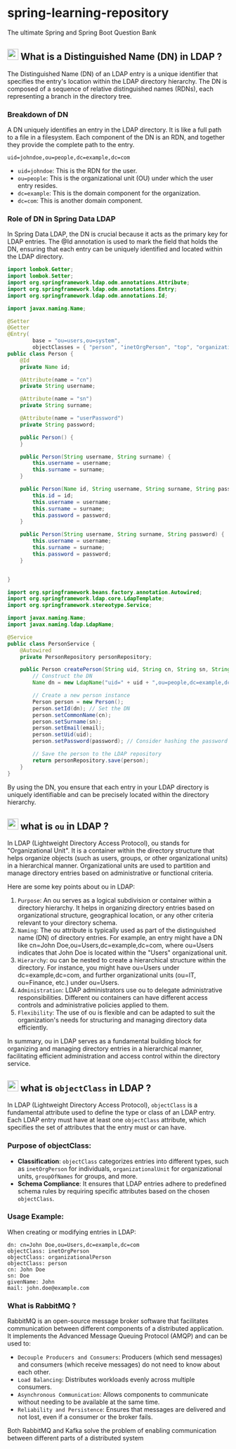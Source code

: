 # spring-learning-repository
The ultimate Spring and Spring Boot Question Bank
## <img src="https://user-images.githubusercontent.com/74038190/212257467-871d32b7-e401-42e8-a166-fcfd7baa4c6b.gif" width ="25" style="margin-bottom: -5px;"> What is a Distinguished Name (DN) in LDAP ?

The Distinguished Name (DN) of an LDAP entry is a unique identifier that specifies the entry's location within the LDAP directory hierarchy. The DN is composed of a sequence of relative distinguished names (RDNs), each representing a branch in the directory tree.

### Breakdown of DN

A DN uniquely identifies an entry in the LDAP directory. It is like a full path to a file in a filesystem. Each component of the DN is an RDN, and together they provide the complete path to the entry.

`uid=johndoe,ou=people,dc=example,dc=com`

- `uid=johndoe`: This is the RDN for the user.
- `ou=people`: This is the organizational unit (OU) under which the user entry resides.
- `dc=example`: This is the domain component for the organization.
- `dc=com`: This is another domain component.

### Role of DN in Spring Data LDAP

In Spring Data LDAP, the DN is crucial because it acts as the primary key for LDAP entries. The @Id annotation is used to mark the field that holds the DN, ensuring that each entry can be uniquely identified and located within the LDAP directory.


```java
import lombok.Getter;
import lombok.Setter;
import org.springframework.ldap.odm.annotations.Attribute;
import org.springframework.ldap.odm.annotations.Entry;
import org.springframework.ldap.odm.annotations.Id;

import javax.naming.Name;

@Setter
@Getter
@Entry(
		base = "ou=users,ou=system",
		objectClasses = { "person", "inetOrgPerson", "top", "organizationalPerson" })
public class Person {
	@Id
	private Name id;

	@Attribute(name = "cn")
	private String username;

	@Attribute(name = "sn")
	private String surname;

	@Attribute(name = "userPassword")
	private String password;

	public Person() {
	}

	public Person(String username, String surname) {
		this.username = username;
		this.surname = surname;
	}

	public Person(Name id, String username, String surname, String password) {
		this.id = id;
		this.username = username;
		this.surname = surname;
		this.password = password;
	}

	public Person(String username, String surname, String password) {
		this.username = username;
		this.surname = surname;
		this.password = password;
	}


}
```

```java
import org.springframework.beans.factory.annotation.Autowired;
import org.springframework.ldap.core.LdapTemplate;
import org.springframework.stereotype.Service;

import javax.naming.Name;
import javax.naming.ldap.LdapName;

@Service
public class PersonService {
    @Autowired
    private PersonRepository personRepository;

    public Person createPerson(String uid, String cn, String sn, String email, String password) {
        // Construct the DN
        Name dn = new LdapName("uid=" + uid + ",ou=people,dc=example,dc=com");

        // Create a new person instance
        Person person = new Person();
        person.setId(dn); // Set the DN
        person.setCommonName(cn);
        person.setSurname(sn);
        person.setEmail(email);
        person.setUid(uid);
        person.setPassword(password); // Consider hashing the password

        // Save the person to the LDAP repository
        return personRepository.save(person);
    }
}
```

By using the DN, you ensure that each entry in your LDAP directory is uniquely identifiable and can be precisely located within the directory hierarchy.

## <img src="https://user-images.githubusercontent.com/74038190/212257467-871d32b7-e401-42e8-a166-fcfd7baa4c6b.gif" width ="25" style="margin-bottom: -5px;"> what is `ou` in LDAP ?

In LDAP (Lightweight Directory Access Protocol), ou stands for "Organizational Unit". It is a container within the directory structure that helps organize objects (such as users, groups, or other organizational units) in a hierarchical manner. Organizational units are used to partition and manage directory entries based on administrative or functional criteria.

Here are some key points about ou in LDAP:

1. `Purpose`: An ou serves as a logical subdivision or container within a directory hierarchy. It helps in organizing directory entries based on organizational structure, geographical location, or any other criteria relevant to your directory schema.
2. `Naming`: The ou attribute is typically used as part of the distinguished name (DN) of directory entries. For example, an entry might have a DN like cn=John Doe,ou=Users,dc=example,dc=com, where ou=Users indicates that John Doe is located within the "Users" organizational unit.
3. `Hierarchy`: ou can be nested to create a hierarchical structure within the directory. For instance, you might have ou=Users under dc=example,dc=com, and further organizational units (ou=IT, ou=Finance, etc.) under ou=Users.
4. `Administration`: LDAP administrators use ou to delegate administrative responsibilities. Different ou containers can have different access controls and administrative policies applied to them.
5. `Flexibility`: The use of ou is flexible and can be adapted to suit the organization's needs for structuring and managing directory data efficiently.


In summary, ou in LDAP serves as a fundamental building block for organizing and managing directory entries in a hierarchical manner, facilitating efficient administration and access control within the directory service.


## <img src="https://user-images.githubusercontent.com/74038190/212257467-871d32b7-e401-42e8-a166-fcfd7baa4c6b.gif" width ="25" style="margin-bottom: -5px;"> what is `objectClass` in LDAP ?

In LDAP (Lightweight Directory Access Protocol), `objectClass` is a fundamental attribute used to define the type or class of an LDAP entry. Each LDAP entry must have at least one `objectClass` attribute, which specifies the set of attributes that the entry must or can have.

### Purpose of objectClass:
- **Classification**: `objectClass` categorizes entries into different types, such as `inetOrgPerson` for individuals, `organizationalUnit` for organizational units, `groupOfNames` for groups, and more.
- **Schema Compliance**: It ensures that LDAP entries adhere to predefined schema rules by requiring specific attributes based on the chosen `objectClass`.

### Usage Example:
When creating or modifying entries in LDAP:
```ldif
dn: cn=John Doe,ou=Users,dc=example,dc=com
objectClass: inetOrgPerson
objectClass: organizationalPerson
objectClass: person
cn: John Doe
sn: Doe
givenName: John
mail: john.doe@example.com
```

### What is RabbitMQ ?

RabbitMQ is an open-source message broker software that facilitates communication between different components of a distributed application. It implements the Advanced Message Queuing Protocol (AMQP) and can be used to:

- `Decouple Producers and Consumers`: Producers (which send messages) and consumers (which receive messages) do not need to know about each other.
- `Load Balancing`: Distributes workloads evenly across multiple consumers.
- `Asynchronous Communication`: Allows components to communicate without needing to be available at the same time.
- `Reliability and Persistence`: Ensures that messages are delivered and not lost, even if a consumer or the broker fails.

Both RabbitMQ and Kafka solve the problem of enabling communication between different parts of a distributed system
